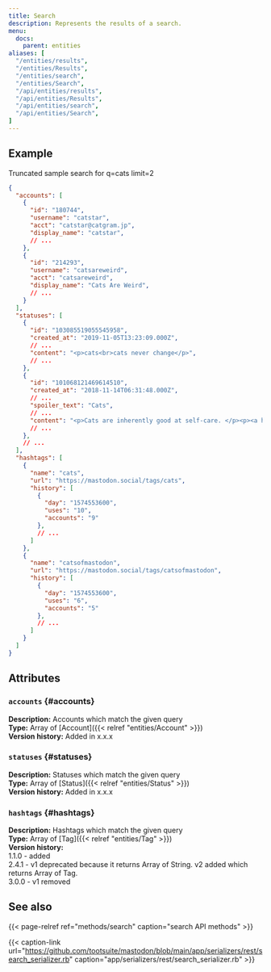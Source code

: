 ```yaml
---
title: Search
description: Represents the results of a search.
menu:
  docs:
    parent: entities
aliases: [
  "/entities/results",
  "/entities/Results",
  "/entities/search",
  "/entities/Search",
  "/api/entities/results",
  "/api/entities/Results",
  "/api/entities/search",
  "/api/entities/Search",
]
---
```


## Example

Truncated sample search for q=cats limit=2

```json
{
  "accounts": [
    {
      "id": "180744",
      "username": "catstar",
      "acct": "catstar@catgram.jp",
      "display_name": "catstar",
      // ...
    },
    {
      "id": "214293",
      "username": "catsareweird",
      "acct": "catsareweird",
      "display_name": "Cats Are Weird",
      // ...
    }
  ],
  "statuses": [
    {
      "id": "103085519055545958",
      "created_at": "2019-11-05T13:23:09.000Z",
      // ...
      "content": "<p>cats<br>cats never change</p>",
      // ...
    },
    {
      "id": "101068121469614510",
      "created_at": "2018-11-14T06:31:48.000Z",
      // ...
      "spoiler_text": "Cats",
      // ...
      "content": "<p>Cats are inherently good at self-care. </p><p><a href=\"https://mspsocial.net/tags/cats\" class=\"mention hashtag\" rel=\"nofollow noopener noreferrer\" target=\"_blank\">#<span>cats</span}</p>",
      // ...
    },
    // ...
  ],
  "hashtags": [
    {
      "name": "cats",
      "url": "https://mastodon.social/tags/cats",
      "history": [
        {
          "day": "1574553600",
          "uses": "10",
          "accounts": "9"
        },
        // ...
      ]
    },
    {
      "name": "catsofmastodon",
      "url": "https://mastodon.social/tags/catsofmastodon",
      "history": [
        {
          "day": "1574553600",
          "uses": "6",
          "accounts": "5"
        },
        // ...
      ]
    }
  ]
}
```

## Attributes

### `accounts` {#accounts}

**Description:** Accounts which match the given query\
**Type:** Array of [Account]({{< relref "entities/Account" >}})\
**Version history:** Added in x.x.x

### `statuses` {#statuses}

**Description:** Statuses which match the given query\
**Type:** Array of [Status]({{< relref "entities/Status" >}})\
**Version history:** Added in x.x.x

### `hashtags` {#hashtags}

**Description:** Hashtags which match the given query\
**Type:** Array of [Tag]({{< relref "entities/Tag" >}})\
**Version history:**\
1.1.0 - added\
2.4.1 - v1 deprecated because it returns Array of String. v2 added which returns Array of Tag.\
3.0.0 - v1 removed

## See also

{{< page-relref ref="methods/search" caption="search API methods" >}}

{{< caption-link url="https://github.com/tootsuite/mastodon/blob/main/app/serializers/rest/search_serializer.rb" caption="app/serializers/rest/search_serializer.rb" >}}



